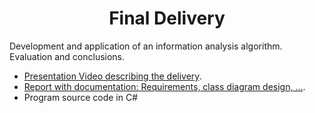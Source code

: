 <h1 align="center">Final Delivery</h1>

Development and application of an information analysis algorithm. Evaluation and conclusions.

- [Presentation Video describing the delivery]().
- [Report with documentation: Requirements, class diagram design, ...]().
- Program source code in C#
